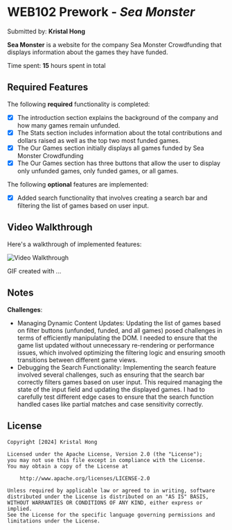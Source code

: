 # WEB102 Prework - *Sea Monster*

Submitted by: **Kristal Hong**

**Sea Monster** is a website for the company Sea Monster Crowdfunding that displays information about the games they have funded.

Time spent: **15** hours spent in total

## Required Features

The following **required** functionality is completed:

* [x] The introduction section explains the background of the company and how many games remain unfunded.
* [x] The Stats section includes information about the total contributions and dollars raised as well as the top two most funded games.
* [x] The Our Games section initially displays all games funded by Sea Monster Crowdfunding
* [x] The Our Games section has three buttons that allow the user to display only unfunded games, only funded games, or all games.

The following **optional** features are implemented:

* [x] Added search functionality that involves creating a search bar and filtering the list of games based on user input.

## Video Walkthrough

Here's a walkthrough of implemented features:

<img src='http://i.imgur.com/link/to/your/gif/file.gif' title='Video Walkthrough' width='' alt='Video Walkthrough' />

<!-- Replace this with whatever GIF tool you used! -->
GIF created with ...  
<!-- Recommended tools:
[Kap](https://getkap.co/) for macOS
[ScreenToGif](https://www.screentogif.com/) for Windows
[peek](https://github.com/phw/peek) for Linux. -->

## Notes

**Challenges**:
* Managing Dynamic Content Updates: Updating the list of games based on filter buttons (unfunded, funded, and all games) posed challenges in terms of efficiently manipulating the DOM. I needed to ensure that the game list updated without unnecessary re-rendering or performance issues, which involved optimizing the filtering logic and ensuring smooth transitions between different game views.
* Debugging the Search Functionality: Implementing the search feature involved several challenges, such as ensuring that the search bar correctly filters games based on user input. This required managing the state of the input field and  updating the displayed games. I had to carefully test different edge cases to ensure that the search function handled cases like partial matches and case sensitivity correctly.

## License

    Copyright [2024] Kristal Hong

    Licensed under the Apache License, Version 2.0 (the "License");
    you may not use this file except in compliance with the License.
    You may obtain a copy of the License at

        http://www.apache.org/licenses/LICENSE-2.0

    Unless required by applicable law or agreed to in writing, software
    distributed under the License is distributed on an "AS IS" BASIS,
    WITHOUT WARRANTIES OR CONDITIONS OF ANY KIND, either express or implied.
    See the License for the specific language governing permissions and
    limitations under the License.

